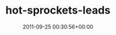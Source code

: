 ---
title:		"hot-sprockets-leads"
type:		"photos"
mediatype:		"upload"
location:		"TBC"
date:		"2011-09-25 00:30:56+00:00"
album:		"music"
filename:		"hot-sprockets-leads.md"
series:		""
cl_public_id:		"music/hot-sprockets-leads"
cl_version:		1497004876
format:		"tiff"
bytes:		6974596
width:		2174
height:		1440
colours:
- "#231414"
- "#100403"
- "#7D484D"
- "#190F16"
- "#C48185"
- "#BDC3D2"
- "#D3B4B7"
- "#1D1B2C"
- "#2C2830"
- "#7E6969"
- "#1F1623"
- "#BBCBD8"
- "#717283"
- "#201A1B"
- "#D79983"
- "#050103"
- "#4B5771"
exposure_mode:		"Manual"
program:		"Manual"
aperture:		"5.6"
focal_length:		"150.0 mm"
iso:		"8000"
shutter_speed:		"1/200"
metering:		"Center-weighted average"
flash:		"Off, Did not fire"
white_balance:		"Custom"
colour_temp:		"4000"
has_crop:		"false"
orientation:		"Horizontal (normal)"
camera_model:		"NIKON D7000"
lens_info:		"18-200mm f/3.5-5.6"
artist:		"Matt Finucane"
x_resolution:		"300"
y_resolution:		"300"
---